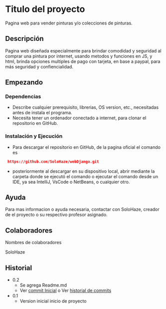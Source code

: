 # Titulo del proyecto

Pagina web para vender pinturas y/o colecciones de pinturas.

## Descripción

Pagina web diseñada especialmente para brindar comodidad y seguridad al comprar una pintura por internet, usando metodos y funciones en JS, y html, brinda opciones multiples de pago con tarjeta, en base a paypal, para más seguridad y confiencialidad.

## Empezando

### Dependencias

* Describe cualquier prerequisito, librerias, OS version, etc., necesitadas antes de instala el programa.
* Necesita tener un ordenador conectado a internet, para clonar el repositorio en GitHub.


### Instalación y Ejecución

* Para descargar el repositorio en GitHub, de la pagina oficial el comando es
```Json
 https://github.com/SoloHaze/webDjango.git
```

* posteriormente al descargar en su dispositivo local, abrir mediante la carpeta donde se ejecutó el comando o ejecutar el comando desde un IDE, ya sea IntelliJ, VsCode o NetBeans, o cualquier otro.


## Ayuda

Para mas informacion o ayuda necesaria, contactar con SoloHaze, creador de el proyecto o su respectivo profesor asignado.


## Colaboradores

Nombres de colaboradores  

SoloHaze    

## Historial

* 0.2
    * Se agrega Readme.md 
    * Ver [commit Inicial](https://github.com/SoloHaze/proyecto-clase/commit/9972037818f6b822186374c7453c5eeccd319ba2) o Ver [historial de commits](https://github.com/SoloHaze/proyecto-clase/activity)
* 0.1
    *  Version inicial inicio de proyecto

